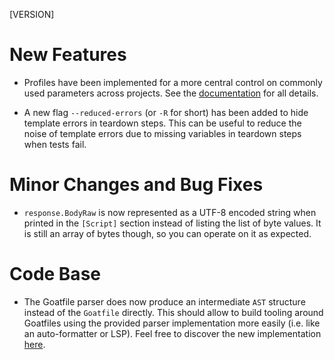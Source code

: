 [VERSION]

# New Features

- Profiles have been implemented for a more central control on commonly used parameters across projects.
  See the [documentation](https://studio-b12.github.io/goat/command-line-tool/profiles.html) for all details.

- A new flag `--reduced-errors` (or `-R` for short) has been added to hide template errors in teardown steps.
  This can be useful to reduce the noise of template errors due to missing variables in teardown steps when tests fail.

# Minor Changes and Bug Fixes

- `response.BodyRaw` is now represented as a UTF-8 encoded string when printed in the `[Script]` section instead of listing
  the list of byte values. It is still an array of bytes though, so you can operate on it as expected.

  
# Code Base

- The Goatfile parser does now produce an intermediate `AST` structure instead of the `Goatfile` directly. This should allow
  to build tooling around Goatfiles using the provided parser implementation more easily (i.e. like an auto-formatter or LSP). 
  Feel free to discover the new implementation [here](pkg/goatfile/parser.go).